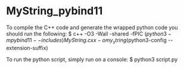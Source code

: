 # MyString_pybind11

To compile the C++ code and generate the wrapped python code you should run the following:
$ c++ -O3 -Wall -shared -fPIC $(python3 -m pybind11 --includes) MyString.cxx -o my_string$(python3-config --extension-suffix)

To run the python script, simply run on a console:
$ python3 script.py
